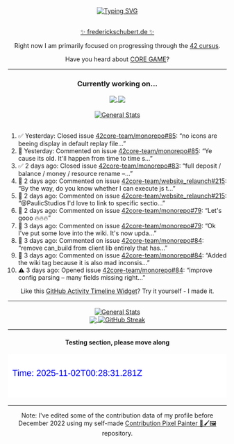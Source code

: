 <div align="center">
	<a href="https://git.io/typing-svg"><img src="https://readme-typing-svg.demolab.com?font=Fira+Code&size=30&pause=1000&color=70A5FD&background=1A1B27&center=true&vCenter=true&repeat=false&random=false&width=550&lines=%F0%9F%91%8B+Hello+World!+I'm+Freddy!+%F0%9F%96%96" alt="Typing SVG" /></a>
</div>
<br>
<div align="center">
	<p></p><a href="https://frederickschubert.de">✨ frederickschubert.de ✨</a></p>
	<p>Right now I am primarily focused on progressing through the <a href="https://github.com/FreddyMSchubert/42_cursus">42 cursus</a>.</p>
	<p>Have you heard about <a href="https://coregame.de/">CORE GAME</a>?</p>
</div>

<hr>

<div align="center">

### Currently working on...

<!-- [![current_repo](https://github-readme-stats.vercel.app/api/pin/?username=FreddyMSchubert&repo=Crafty_Concoctions&theme=tokyonight)](https://github.com/FreddyMSchubert/Crafty_Concoctions) -->

<div align="center">
	<a href="https://github.com/Reptudn/42_transcendence" target="_blank">
		<img align="center" src="https://github-readme-stats.vercel.app/api/pin/?username=Reptudn&repo=42_transcendence&theme=tokyonight" />
	</a>
	<a href="https://github.com/42core-team/monorepo" target="_blank">
		<img align="center" src="https://github-readme-stats.vercel.app/api/pin/?username=42core-team&repo=monorepo&theme=tokyonight" />
	</a>
</div>

<br>

<div align="center">
	<a href="https://github.com/FreddyMSchubert/42_cursus" target="_blank">
		<img align="center" src="https://github-readme-stats.vercel.app/api/pin/?username=FreddyMSchubert&repo=42_cursus&theme=tokyonight" alt="General Stats" />
	</a>
</div>

<br>

<div align="left">
<ol>
<!-- ACTIVITY:START -->
<li>✅ Yesterday: Closed issue <a href="https://github.com/42core-team/monorepo/issues/85">42core-team/monorepo#85</a>: “no icons are beeing display in default replay file…”</li>
<li>💬 Yesterday: Commented on issue <a href="https://github.com/42core-team/monorepo/issues/85#issuecomment-3263252314">42core-team/monorepo#85</a>: “Ye cause its old. It'll happen from time to time s…”</li>
<li>✅ 2 days ago: Closed issue <a href="https://github.com/42core-team/monorepo/issues/83">42core-team/monorepo#83</a>: “full deposit / balance / money / resource rename –…”</li>
<li>💬 2 days ago: Commented on issue <a href="https://github.com/42core-team/website_relaunch/pull/215#issuecomment-3261513283">42core-team/website_relaunch#215</a>: “By the way, do you know whether I can execute js t…”</li>
<li>💬 2 days ago: Commented on issue <a href="https://github.com/42core-team/website_relaunch/pull/215#issuecomment-3261512411">42core-team/website_relaunch#215</a>: “@PaulicStudios I'd love to link to specific sectio…”</li>
<li>💬 2 days ago: Commented on issue <a href="https://github.com/42core-team/monorepo/issues/79#issuecomment-3261442495">42core-team/monorepo#79</a>: “Let's gooo 🔥🔥🔥”</li>
<li>💬 3 days ago: Commented on issue <a href="https://github.com/42core-team/monorepo/issues/79#issuecomment-3257732088">42core-team/monorepo#79</a>: “Ok I've put some love into the wiki. It's now upda…”</li>
<li>💬 3 days ago: Commented on issue <a href="https://github.com/42core-team/monorepo/issues/84#issuecomment-3257677654">42core-team/monorepo#84</a>: “remove can_build from client lib entirely that has…”</li>
<li>💬 3 days ago: Commented on issue <a href="https://github.com/42core-team/monorepo/issues/84#issuecomment-3257665890">42core-team/monorepo#84</a>: “Added the wiki tag because it is also mad inconsis…”</li>
<li>⚠️ 3 days ago: Opened issue <a href="https://github.com/42core-team/monorepo/issues/84">42core-team/monorepo#84</a>: “improve config parsing – many fields missing right…”</li>
<!-- ACTIVITY:END -->
</ol>
</div>

Like this [GitHub Activity Timeline Widget](https://github.com/FreddyMSchubert/github-activity-timeline)? Try it yourself - I made it.

<hr>

<div align="center">
	<a href="https://github.com/anuraghazra/github-readme-stats" target="_blank">
		<img height=200 align="center" src="https://github-readme-stats.vercel.app/api?username=FreddyMSchubert&show_icons=true&theme=tokyonight&card_width=650" alt="General Stats" />
	</a>
</div>

<div align="center">
	<a href="https://github.com/anuraghazra/github-readme-stats" target="_blank">
		<img height=200 align="center" src="https://github-readme-stats.vercel.app/api/top-langs/?username=FreddyMSchubert&layout=donut&theme=tokyonight&card_width=320">
	</a>
	<a href="https://github.com/DenverCoder1/github-readme-streak-stats" target="_blank">
		<img height=200 align="center" src="https://streak-stats.demolab.com?user=FreddyMSchubert&theme=tokyonight&date_format=j%20M%5B%20Y%5D&card_width=320&card_height=200&hide_total_contributions=true" alt="GitHub Streak" />
	</a>
</div>

<hr>

#### Testing section, please move along

![GitHub Defenders SVG](https://github.com/FreddyMSchubert/FreddyMSchubert/blob/github_defenders_output/output.svg)

<hr>

Note: I've edited some of the contribution data of my profile before December 2022 using my self-made [Contribution Pixel Painter 🎨🖌️🖼️](https://github.com/FreddyMSchubert/contribution-pixel-painter) repository.
